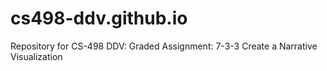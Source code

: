 # cs498-ddv.github.io
Repository for CS-498 DDV: Graded Assignment: 7-3-3 Create a Narrative Visualization
